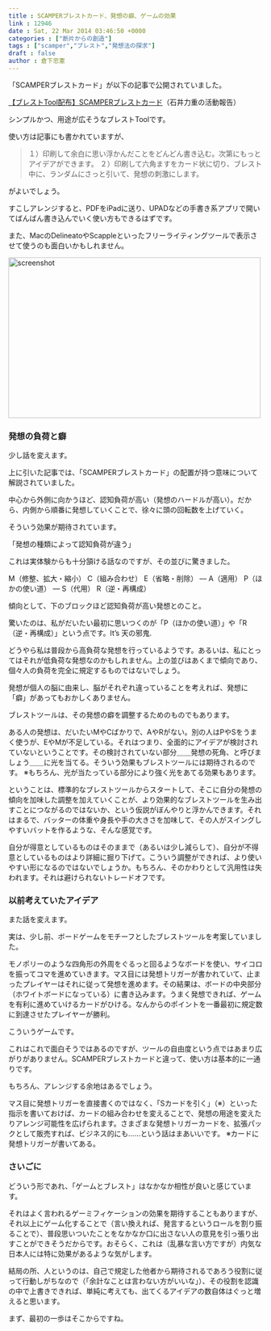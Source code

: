 ```yaml
---
title : SCAMPERブレストカード、発想の癖、ゲームの効果
link : 12946
date : Sat, 22 Mar 2014 03:46:50 +0000
categories : ["断片からの創造"]
tags : ["scamper","ブレスト","発想法の探求"]
draft : false
author : 倉下忠憲
---
```


「SCAMPERブレストカード」が以下の記事で公開されていました。

<a href="http://ishiirikie.jpn.org/article/90185007.html" target="_blank">【ブレストTool配布】SCAMPERブレストカード</a>（石井力重の活動報告）

シンプルかつ、用途が広そうなブレストToolです。

使い方は記事にも書かれていますが、

<blockquote>
１）印刷して余白に思い浮かんだことをどんどん書き込む。次第にもっとアイデアができます。
２）印刷して六角ますをカード状に切り、ブレスト中に、ランダムにさっと引いて、発想の刺激にします。
</blockquote>

がよいでしょう。

すこしアレンジすると、PDFをiPadに送り、UPADなどの手書き系アプリで開いてばんばん書き込んでいく使い方もできるはずです。

また、MacのDelineatoやScappleといったフリーライティングツールで表示させて使うのも面白いかもしれません。

<a href="https://rashita.net/blog/wp-content/uploads/2014/03/screenshot20.png"><img src="https://rashita.net/blog/wp-content/uploads/2014/03/screenshot20-1024x652.png" alt="screenshot" width="500" height="318" class="alignnone size-large wp-image-12947" /></a>

<H3>発想の負荷と癖</H3>

少し話を変えます。

上に引いた記事では、「SCAMPERブレストカード」の配置が持つ意味について解説されていました。

中心から外側に向かうほど、認知負荷が高い（発想のハードルが高い）。だから、内側から順番に発想していくことで、徐々に頭の回転数を上げていく。

そういう効果が期待されています。

「発想の種類によって認知負荷が違う」

これは実体験からも十分頷ける話なのですが、その並びに驚きました。

M（修整、拡大・縮小）
C（組み合わせ）
E（省略・削除）
—
A（適用）
P（ほかの使い道）
—
S（代用）
R（逆・再構成）

傾向として、下のブロックほど認知負荷が高い発想とのこと。

驚いたのは、私がだいたい最初に思いつくのが「P（ほかの使い道）」や「R（逆・再構成）」という点です。It’s 天の邪鬼.

どうやら私は普段から高負荷な発想を行っているようです。あるいは、私にとってはそれが低負荷な発想なのかもしれません。上の並びはあくまで傾向であり、個々人の負荷を完全に規定するものではないでしょう。

発想が個人の脳に由来し、脳がそれぞれ違っていることを考えれば、発想に「癖」があってもおかしくありません。

ブレストツールは、その発想の癖を調整するためのものでもあります。

ある人の発想は、だいたいMやCばかりで、AやRがない。別の人はPやSをうまく使うが、EやMが不足している。それはつまり、全面的にアイデアが検討されていないということです。その検討されていない部分＿＿発想の死角、と呼びましょう＿＿に光を当てる。そういう効果もブレストツールには期待されるのです。
※もちろん、光が当たっている部分により強く光をあてる効果もあります。

ということは、標準的なブレストツールからスタートして、そこに自分の発想の傾向を加味した調整を加えていくことが、より効果的なブレストツールを生み出すことにつながるのではないか、という仮説がぼんやりと浮かんできます。それはまるで、バッターの体重や身長や手の大きさを加味して、その人がスイングしやすいバットを作るような、そんな感覚です。

自分が得意としているものはそのままで（あるいは少し減らして）、自分が不得意としているものはより詳細に掘り下げて。こういう調整ができれば、より使いやすい形になるのではないでしょうか。もちろん、そのかわりとして汎用性は失われます。それは避けられないトレードオフです。

<H3>以前考えていたアイデア</H3>

また話を変えます。

実は、少し前、ボードゲームをモチーフとしたブレストツールを考案していました。

モノポリーのような四角形の外周をぐるっと回るようなボードを使い、サイコロを振ってコマを進めていきます。マス目には発想トリガーが書かれていて、止まったプレイヤーはそれに従って発想を進めます。その結果は、ボードの中央部分（ホワイトボードになっている）に書き込みます。うまく発想できれば、ゲームを有利に進めていけるカードがひける。なんからのポイントを一番最初に規定数に到達させたプレイヤーが勝利。

こういうゲームです。

これはこれで面白そうではあるのですが、ツールの自由度という点ではあまり広がりがありません。SCAMPERブレストカードと違って、使い方は基本的に一通りです。

もちろん、アレンジする余地はあるでしょう。

マス目に発想トリガーを直接書くのではなく、「Sカードを引く」（※）といった指示を書いておけば、カードの組み合わせを変えることで、発想の用途を変えたりアレンジ可能性を広げられます。さまざまな発想トリガーカードを、拡張パックとして販売すれば、ビジネス的にも……という話はまあいいです。
※カードに発想トリガーが書いてある。

<H3>さいごに</H3>

どういう形であれ、「ゲームとブレスト」はなかなか相性が良いと感じています。

それはよく言われるゲーミフィケーションの効果を期待することもありますが、それ以上にゲーム化することで（言い換えれば、発言するというロールを割り振ることで）、普段思いついたことをなかなか口に出さない人の意見を引っ張り出すことができそうだからです。おそらく、これは（乱暴な言い方ですが）内気な日本人には特に効果があるような気がします。

結局の所、人というのは、自己で規定した他者から期待されるであろう役割に従って行動しがちなので（「余計なことは言わない方がいいな」）、その役割を認識の中で上書きできれば、単純に考えても、出てくるアイデアの数自体はぐっと増えると思います。

まず、最初の一歩はそこからですね。